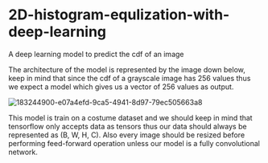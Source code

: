 # 2D-histogram-equlization-with-deep-learning
A deep learning model to predict the cdf of an image

The architecture of the model is represented by the image down below, keep in mind that since the cdf of a grayscale image has 256 values thus we expect a model which gives us a vector of 256 values as output.

![183244900-e07a4efd-9ca5-4941-8d97-79ec505663a8](https://user-images.githubusercontent.com/83129774/211059017-5083e286-c495-400e-b7b3-f271205b232e.png)

This model is train on a costume dataset and we should keep in mind that tensorflow only accepts data as tensors thus our data should always be represented as (B, W, H, C). Also every image should be resized before performing feed-forward operation unless our model is a fully convolutional network.
